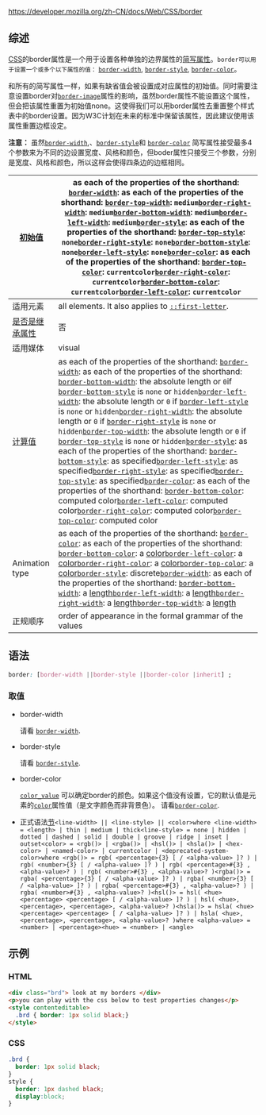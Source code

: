 https://developer.mozilla.org/zh-CN/docs/Web/CSS/border

## 综述

[CSS](https://developer.mozilla.org/en-US/docs/CSS)的border属性是一个用于设置各种单独的边界属性的[简写属性](https://developer.mozilla.org/zh-CN/docs/Web/CSS/Shorthand_properties)。`border可以用于设置一个或多个以下属性的值：` [`border-width`](https://developer.mozilla.org/zh-CN/docs/Web/CSS/border-width), [`border-style`](https://developer.mozilla.org/zh-CN/docs/Web/CSS/border-style), [`border-color`](https://developer.mozilla.org/zh-CN/docs/Web/CSS/border-color)。

和所有的简写属性一样，如果有缺省值会被设置成对应属性的初始值。同时需要注意设置border对[`border-image`](https://developer.mozilla.org/zh-CN/docs/Web/CSS/border-image)属性的影响，虽然border属性不能设置这个属性，但会把该属性重置为初始值none。这使得我们可以用border属性去重置整个样式表中的border设置。因为W3C计划在未来的标准中保留该属性，因此建议使用该属性重置边框设定。

**注意：** 虽然[`border-width`](https://developer.mozilla.org/zh-CN/docs/Web/CSS/border-width),、[`border-style`](https://developer.mozilla.org/zh-CN/docs/Web/CSS/border-style)和 [`border-color`](https://developer.mozilla.org/zh-CN/docs/Web/CSS/border-color) 简写属性接受最多4个参数来为不同的边设置宽度、风格和颜色，但boder属性只接受三个参数，分别是宽度、风格和颜色，所以这样会使得四条边的边框相同。

| [初始值](https://developer.mozilla.org/zh-CN/docs/Web/CSS/initial_value) | as each of the properties of the shorthand: [`border-width`](https://developer.mozilla.org/zh-CN/docs/Web/CSS/border-width): as each of the properties of the shorthand: [`border-top-width`](https://developer.mozilla.org/zh-CN/docs/Web/CSS/border-top-width): `medium`[`border-right-width`](https://developer.mozilla.org/zh-CN/docs/Web/CSS/border-right-width): `medium`[`border-bottom-width`](https://developer.mozilla.org/zh-CN/docs/Web/CSS/border-bottom-width): `medium`[`border-left-width`](https://developer.mozilla.org/zh-CN/docs/Web/CSS/border-left-width): `medium`[`border-style`](https://developer.mozilla.org/zh-CN/docs/Web/CSS/border-style): as each of the properties of the shorthand: [`border-top-style`](https://developer.mozilla.org/zh-CN/docs/Web/CSS/border-top-style): `none`[`border-right-style`](https://developer.mozilla.org/zh-CN/docs/Web/CSS/border-right-style): `none`[`border-bottom-style`](https://developer.mozilla.org/zh-CN/docs/Web/CSS/border-bottom-style): `none`[`border-left-style`](https://developer.mozilla.org/zh-CN/docs/Web/CSS/border-left-style): `none`[`border-color`](https://developer.mozilla.org/zh-CN/docs/Web/CSS/border-color): as each of the properties of the shorthand: [`border-top-color`](https://developer.mozilla.org/zh-CN/docs/Web/CSS/border-top-color): `currentcolor`[`border-right-color`](https://developer.mozilla.org/zh-CN/docs/Web/CSS/border-right-color): `currentcolor`[`border-bottom-color`](https://developer.mozilla.org/zh-CN/docs/Web/CSS/border-bottom-color): `currentcolor`[`border-left-color`](https://developer.mozilla.org/zh-CN/docs/Web/CSS/border-left-color): `currentcolor` |
| ------------------------------------------------------------ | ------------------------------------------------------------ |
| 适用元素                                                     | all elements. It also applies to [`::first-letter`](https://developer.mozilla.org/zh-CN/docs/Web/CSS/::first-letter). |
| [是否是继承属性](https://developer.mozilla.org/zh-CN/docs/Web/CSS/inheritance) | 否                                                           |
| 适用媒体                                                     | visual                                                       |
| [计算值](https://developer.mozilla.org/zh-CN/docs/Web/CSS/computed_value) | as each of the properties of the shorthand: [`border-width`](https://developer.mozilla.org/zh-CN/docs/Web/CSS/border-width): as each of the properties of the shorthand: [`border-bottom-width`](https://developer.mozilla.org/zh-CN/docs/Web/CSS/border-bottom-width): the absolute length or `0`if [`border-bottom-style`](https://developer.mozilla.org/zh-CN/docs/Web/CSS/border-bottom-style) is `none` or `hidden`[`border-left-width`](https://developer.mozilla.org/zh-CN/docs/Web/CSS/border-left-width): the absolute length or `0` if [`border-left-style`](https://developer.mozilla.org/zh-CN/docs/Web/CSS/border-left-style) is `none` or `hidden`[`border-right-width`](https://developer.mozilla.org/zh-CN/docs/Web/CSS/border-right-width): the absolute length or `0` if [`border-right-style`](https://developer.mozilla.org/zh-CN/docs/Web/CSS/border-right-style) is `none` or `hidden`[`border-top-width`](https://developer.mozilla.org/zh-CN/docs/Web/CSS/border-top-width): the absolute length or `0` if [`border-top-style`](https://developer.mozilla.org/zh-CN/docs/Web/CSS/border-top-style) is `none` or `hidden`[`border-style`](https://developer.mozilla.org/zh-CN/docs/Web/CSS/border-style): as each of the properties of the shorthand: [`border-bottom-style`](https://developer.mozilla.org/zh-CN/docs/Web/CSS/border-bottom-style): as specified[`border-left-style`](https://developer.mozilla.org/zh-CN/docs/Web/CSS/border-left-style): as specified[`border-right-style`](https://developer.mozilla.org/zh-CN/docs/Web/CSS/border-right-style): as specified[`border-top-style`](https://developer.mozilla.org/zh-CN/docs/Web/CSS/border-top-style): as specified[`border-color`](https://developer.mozilla.org/zh-CN/docs/Web/CSS/border-color): as each of the properties of the shorthand: [`border-bottom-color`](https://developer.mozilla.org/zh-CN/docs/Web/CSS/border-bottom-color): computed color[`border-left-color`](https://developer.mozilla.org/zh-CN/docs/Web/CSS/border-left-color): computed color[`border-right-color`](https://developer.mozilla.org/zh-CN/docs/Web/CSS/border-right-color): computed color[`border-top-color`](https://developer.mozilla.org/zh-CN/docs/Web/CSS/border-top-color): computed color |
| Animation type                                               | as each of the properties of the shorthand: [`border-color`](https://developer.mozilla.org/zh-CN/docs/Web/CSS/border-color): as each of the properties of the shorthand: [`border-bottom-color`](https://developer.mozilla.org/zh-CN/docs/Web/CSS/border-bottom-color): a [color](https://developer.mozilla.org/en-US/docs/Web/CSS/color_value#Interpolation)[`border-left-color`](https://developer.mozilla.org/zh-CN/docs/Web/CSS/border-left-color): a [color](https://developer.mozilla.org/en-US/docs/Web/CSS/color_value#Interpolation)[`border-right-color`](https://developer.mozilla.org/zh-CN/docs/Web/CSS/border-right-color): a [color](https://developer.mozilla.org/en-US/docs/Web/CSS/color_value#Interpolation)[`border-top-color`](https://developer.mozilla.org/zh-CN/docs/Web/CSS/border-top-color): a [color](https://developer.mozilla.org/en-US/docs/Web/CSS/color_value#Interpolation)[`border-style`](https://developer.mozilla.org/zh-CN/docs/Web/CSS/border-style): discrete[`border-width`](https://developer.mozilla.org/zh-CN/docs/Web/CSS/border-width): as each of the properties of the shorthand: [`border-bottom-width`](https://developer.mozilla.org/zh-CN/docs/Web/CSS/border-bottom-width): a [length](https://developer.mozilla.org/en-US/docs/Web/CSS/length#Interpolation)[`border-left-width`](https://developer.mozilla.org/zh-CN/docs/Web/CSS/border-left-width): a [length](https://developer.mozilla.org/en-US/docs/Web/CSS/length#Interpolation)[`border-right-width`](https://developer.mozilla.org/zh-CN/docs/Web/CSS/border-right-width): a [length](https://developer.mozilla.org/en-US/docs/Web/CSS/length#Interpolation)[`border-top-width`](https://developer.mozilla.org/zh-CN/docs/Web/CSS/border-top-width): a [length](https://developer.mozilla.org/en-US/docs/Web/CSS/length#Interpolation) |
| 正规顺序                                                     | order of appearance in the formal grammar of the values      |

## 语法

```css
border: [border-width ||border-style ||border-color |inherit] ;
```

### 取值

- border-width

  请看 [`border-width`](https://developer.mozilla.org/zh-CN/docs/Web/CSS/border-width).

- border-style 

  请看 [`border-style`](https://developer.mozilla.org/zh-CN/docs/Web/CSS/border-style).

- border-color 

  [`color_value`](https://developer.mozilla.org/zh-CN/docs/Web/CSS/color_value) 可以确定border的颜色。如果这个值没有设置，它的默认值是元素的[`color`](https://developer.mozilla.org/zh-CN/docs/Web/CSS/color)属性值（是文字颜色而非背景色）。 请看[`border-color`](https://developer.mozilla.org/zh-CN/docs/Web/CSS/border-color).

- 正式语法[节](https://developer.mozilla.org/zh-CN/docs/Web/CSS/border#%E6%AD%A3%E5%BC%8F%E8%AF%AD%E6%B3%95)`<line-width> || <line-style> || <color>where <line-width> = <length> | thin | medium | thick<line-style> = none | hidden | dotted | dashed | solid | double | groove | ridge | inset | outset<color> = <rgb()> | <rgba()> | <hsl()> | <hsla()> | <hex-color> | <named-color> | currentcolor | <deprecated-system-color>where <rgb()> = rgb( <percentage>{3} [ / <alpha-value> ]? ) | rgb( <number>{3} [ / <alpha-value> ]? ) | rgb( <percentage>#{3} , <alpha-value>? ) | rgb( <number>#{3} , <alpha-value>? )<rgba()> = rgba( <percentage>{3} [ / <alpha-value> ]? ) | rgba( <number>{3} [ / <alpha-value> ]? ) | rgba( <percentage>#{3} , <alpha-value>? ) | rgba( <number>#{3} , <alpha-value>? )<hsl()> = hsl( <hue> <percentage> <percentage> [ / <alpha-value> ]? ) | hsl( <hue>, <percentage>, <percentage>, <alpha-value>? )<hsla()> = hsla( <hue> <percentage> <percentage> [ / <alpha-value> ]? ) | hsla( <hue>, <percentage>, <percentage>, <alpha-value>? )where <alpha-value> = <number> | <percentage><hue> = <number> | <angle>`

## 示例

### HTML

```html
<div class="brd"> look at my borders </div>
<p>you can play with the css below to test properties changes</p>
<style contenteditable>
  .brd { border: 1px solid black;}
</style>
```

### CSS

```css
.brd { 
  border: 1px solid black;
}
style { 
  border: 1px dashed black;
  display:block;
}
```